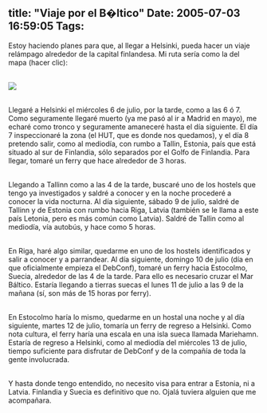title: "Viaje por el B�ltico"
Date: 2005-07-03 16:59:05
Tags: 
---
<p>Estoy haciendo planes para que, al llegar a Helsinki, pueda hacer un
viaje relámpago alrededor de la capital finlandesa. Mi ruta sería como
la del mapa (hacer clic):<br/><br/></p>
<a target="_blank" href="http://www.damog.net/files/misc/baltic-trip.png"><img vspace="0" hspace="0" border="0" src="http://www.damog.net/files/misc/baltic-trip-mini.png"/></a><br/><br/><p>

Llegaré a Helsinki el miércoles 6 de julio, por la tarde, como a las 6
ó 7. Como seguramente llegaré muerto (ya me pasó al ir a Madrid en
mayo), me echaré como tronco y seguramente amaneceré hasta el día
siguiente. El día 7 inspeccionaré la zona (el HUT, que es donde nos
quedamos), y el día 8 pretendo salir, como al mediodía, con rumbo a
Tallin, Estonia, país que está situado al sur de Finlandia, sólo
separados por el Golfo de Finlandia. Para llegar, tomaré un ferry que
hace alrededor de 3 horas.<br/><br/>

Llegando a Tallinn como a las 4 de la tarde, buscaré uno de los hostels
que tengo ya investigados y saldré a conocer y en la noche procederé a
conocer la vida nocturna. Al día siguiente, sábado 9 de julio, saldré
de Tallinn y de Estonia con rumbo hacia Riga, Latvia (también se le
llama a este país Letonia, pero es más común como Latvia). Saldré de
Tallin como al mediodía, vía autobús, y hace como 5 horas.<br/><br/>

En Riga, haré algo similar, quedarme en uno de los hostels
identificados y salir a conocer y a parrandear. Al día siguiente,
domingo 10 de julio (día en que oficialmente empieza el DebConf),
tomaré un ferry hacia Estocolmo, Suecia, alrededor de las 4 de la
tarde. Para ello es necesario cruzar el Mar Báltico. Estaría llegando a
tierras suecas el lunes 11 de julio a las 9 de la mañana (sí, son más
de 15 horas por ferry).<br/><br/>

En Estocolmo haría lo mismo, quedarme en un hostal una noche y al día
siguiente, martes 12 de julio, tomaría un ferry de regreso a Helsinki.
Como nota cultura, el ferry haría una escala en una isla sueca llamada
Mariehamn. Estaría de regreso a Helsinki, como al mediodía del
miércoles 13 de julio, tiempo suficiente para disfrutar de DebConf y de
la compañía de toda la gente involucrada.<br/><br/>

Y hasta donde tengo entendido, no necesito visa para entrar a Estonia,
ni a Latvia. Finlandia y Suecia es definitivo que no. Ojalá tuviera
alguien que me acompañara.<br/><br/><br/><br/></p>
